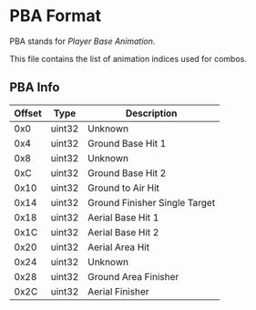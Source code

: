 # PBA Format

PBA stands for *Player Base Animation*.

This file contains the list of animation indices used for combos.

## PBA Info

| Offset | Type  | Description
|--------|-------|------------
| 0x0     | uint32  | Unknown
| 0x4     | uint32  | Ground Base Hit 1
| 0x8     | uint32  | Unknown
| 0xC     | uint32  | Ground Base Hit 2
| 0x10    | uint32  | Ground to Air Hit
| 0x14    | uint32  | Ground Finisher Single Target
| 0x18    | uint32  | Aerial Base Hit 1
| 0x1C    | uint32  | Aerial Base Hit 2
| 0x20    | uint32  | Aerial Area Hit
| 0x24    | uint32  | Unknown
| 0x28    | uint32  | Ground Area Finisher
| 0x2C    | uint32  | Aerial Finisher